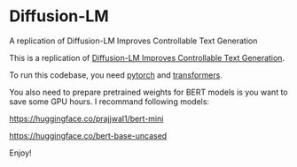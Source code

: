# Diffusion-LM
A replication of Diffusion-LM Improves Controllable Text Generation

This is a replication of [Diffusion-LM Improves Controllable Text Generation](https://github.com/XiangLi1999/Diffusion-LM). 

To run this codebase, you need [pytorch](https://pytorch.org/) and [transformers](https://github.com/huggingface/transformers).

You also need to prepare pretrained weights for BERT models is you want to save some GPU hours. I recommand following models:

https://huggingface.co/prajjwal1/bert-mini

https://huggingface.co/bert-base-uncased

Enjoy!

